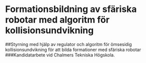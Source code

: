# Formationsbildning av sfäriska robotar med algoritm för kollisionsundvikning
##Styrning med hjälp av regulator och algoritm för ömsesidig kollisionsundvikning för att bilda formationer med sfäriska robotar
###Kandidatarbete vid Chalmers Tekniska Högskola.

